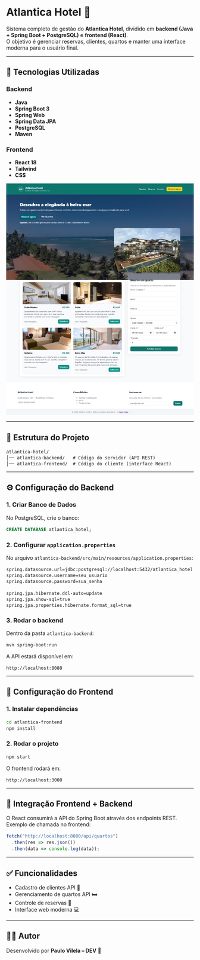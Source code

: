 # Atlantica Hotel 🏨

Sistema completo de gestão do **Atlantica Hotel**, dividido em **backend (Java + Spring Boot + PostgreSQL)** e **frontend (React)**.  
O objetivo é gerenciar reservas, clientes, quartos e manter uma interface moderna para o usuário final.

---

## 🚀 Tecnologias Utilizadas

### Backend
- **Java**
- **Spring Boot 3**
- **Spring Web**
- **Spring Data JPA**
- **PostgreSQL**
- **Maven**

### Frontend
- **React 18**
- **Tailwind**
- **CSS**

<img src="./src/img/layout2.png" alt="" />

---

## 📂 Estrutura do Projeto

```
atlantica-hotel/
│── atlantica-backend/   # Código do servidor (API REST)
│── atlantica-frontend/  # Código do cliente (interface React)
```

---

## ⚙️ Configuração do Backend

### 1. Criar Banco de Dados
No PostgreSQL, crie o banco:
```sql
CREATE DATABASE atlantica_hotel;
```

### 2. Configurar `application.properties`
No arquivo `atlantica-backend/src/main/resources/application.properties`:
```properties
spring.datasource.url=jdbc:postgresql://localhost:5432/atlantica_hotel
spring.datasource.username=seu_usuario
spring.datasource.password=sua_senha

spring.jpa.hibernate.ddl-auto=update
spring.jpa.show-sql=true
spring.jpa.properties.hibernate.format_sql=true
```

### 3. Rodar o backend
Dentro da pasta `atlantica-backend`:
```bash
mvn spring-boot:run
```

A API estará disponível em:
```
http://localhost:8080
```

---

## 🎨 Configuração do Frontend

### 1. Instalar dependências
```bash
cd atlantica-frontend
npm install
```

### 2. Rodar o projeto
```bash
npm start
```

O frontend rodará em:
```
http://localhost:3000
```

---

## 🔗 Integração Frontend + Backend
O React consumirá a API do Spring Boot através dos endpoints REST.  
Exemplo de chamada no frontend:
```javascript
fetch("http://localhost:8080/api/quartos")
  .then(res => res.json())
  .then(data => console.log(data));
```

---

## ✅ Funcionalidades
- Cadastro de clientes API  👤  
- Gerenciamento de quartos API 🛏️  
- Controle de reservas 📅  
- Interface web moderna 💻  

---

## 👨‍💻 Autor
Desenvolvido por **Paulo Vilela – DEV** 🚀
